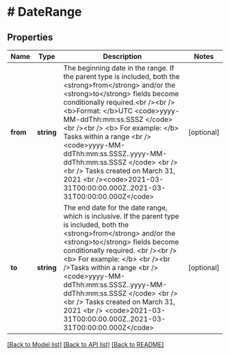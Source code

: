 # # DateRange

## Properties

Name | Type | Description | Notes
------------ | ------------- | ------------- | -------------
**from** | **string** | The beginning date in the range. If the parent type is included, both the &lt;strong&gt;from&lt;/strong&gt; and/or the &lt;strong&gt;to&lt;/strong&gt; fields become conditionally required.&lt;br /&gt;&lt;br /&gt;&lt;b&gt;Format: &lt;/b&gt;UTC &lt;code&gt;yyyy-MM-ddThh:mm:ss.SSSZ &lt;/code&gt; &lt;br /&gt;&lt;br /&gt; &lt;b&gt; For example: &lt;/b&gt; Tasks within a range  &lt;br /&gt; &lt;code&gt;yyyy-MM-ddThh:mm:ss.SSSZ..yyyy-MM-ddThh:mm:ss.SSSZ &lt;/code&gt; &lt;br /&gt;&lt;br /&gt; Tasks created on March 31, 2021  &lt;br /&gt;&lt;code&gt;2021-03-31T00:00:00.000Z..2021-03-31T00:00:00.000Z&lt;/code&gt; | [optional]
**to** | **string** | The end date for the date range, which is inclusive. If the parent type is included, both the &lt;strong&gt;from&lt;/strong&gt; and/or the &lt;strong&gt;to&lt;/strong&gt; fields become conditionally required.  &lt;br /&gt;&lt;br /&gt; &lt;b&gt; For example: &lt;/b&gt; &lt;br /&gt;&lt;br /&gt;Tasks within a range  &lt;br /&gt; &lt;code&gt;yyyy-MM-ddThh:mm:ss.SSSZ..yyyy-MM-ddThh:mm:ss.SSSZ &lt;/code&gt; &lt;br /&gt;&lt;br /&gt; Tasks created on March 31, 2021 &lt;br /&gt; &lt;code&gt;2021-03-31T00:00:00.000Z..2021-03-31T00:00:00.000Z&lt;/code&gt; | [optional]

[[Back to Model list]](../../README.md#models) [[Back to API list]](../../README.md#endpoints) [[Back to README]](../../README.md)
